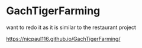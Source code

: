 # GachTigerFarming
want to redo it as it is similar to the restaurant project 

https://nicpaul116.github.io/GachTigerFarming/
